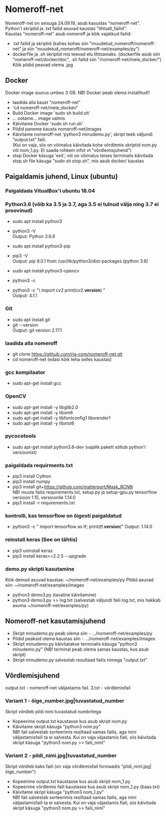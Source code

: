 # Nomeroff-net

Nomeroff-net on seisuga 24.09.19, asub kasustas "nomeroff-net".  
Python'i skriptid ja .txt failid asuvad kaustas "lihtsalt_failid".  
Kaustas "nomeroff-net" asub nomeroff ja kõik vajalikud failid:
- .txt failid ja skriptid (kahes kohas siin "muudetud_nomeroff/nomeroff-net" ja siin "muudetud_nomeroff/nomeroff-net/examples/py")  
- dockerfile ja .sh skriptid mis teevad elu lihtsamaks. (dockerfile asub siin "nomeroff-net/docker/doc", .sh failid siin "/nomeroff-net/meie_docker/")  
Kõik pildid peavad olema .jpg

## Docker
Docker image suurus umbes 3 GB.
NB! Docker peab olema installitud!!  
- laadida alla kaust "nomeroff-net"
- 'cd nomeroff-net/meie_docker/'
- Build Docker image 'sudo sh build.sh'
- ... ootame... image valmis
- Käivitame Docker 'sudo sh run.sh'
- Pildid paneme kausta nomeroff-net/images
- Käivitame nomeroff-net 'python3 minudemo.py', skript teeb väljundi "output.txt" faili.  
(Kui on vaja, siis on võimalus käivitada kohe võrdlemis skriptid nom.py või nom_1.py. Et saada rohkem infot vt "võrdlemisjuhend")
- stop Docker käsuga 'exit', või on võimalus teises terminalis käivitada stop.sh file käsuga "sudo sh stop.sh", mis asub docker/ kaustas

## Paigaldamis juhend, Linux (ubuntu)

### Paigaldada VitualBox'i ubuntu 18.04

### Python3.6 (võib ka 3.5 ja 3.7, aga 3.5 ei tulnud välja ning 3.7 ei proovinud)
- sudo apt  install python3
- python3 -V  
  Output: Python 3.6.8
- sudo apt install python3-pip
- pip3 -V  
  Output: pip 9.0.1 from /usr/lib/python3/dist-packages (python 3.6)
- sudo apt install python3-opencv
- python3 -c

- python3 -c "\ 
  import cv2
  print(cv2.__version__)
  "  
  Output: 4.1.1
  
### Git
- sudo apt install git
- git --version  
  Output: git version 2.17.1

### laadida alla nomeroff
- git clone https://github.com/ria-com/nomeroff-net.git
- cd nomeroff-net (edasi kõik teha selles kaustas)

### gcc kompilaator
- sudo apt-get install gcc

### OpenCV
- sudo apt-get install -y libglib2.0
- sudo apt-get install -y libsm6
- sudo apt-get install -y libfontconfig1 libxrender1
- sudo apt-get install -y libxtst6

### pycocotools
- sudo apt-get install python3.6-dev (vajalik pakett sõltub python'i versioonist)

### paigaldada requirments.txt
- pip3 install Cython
- pip3 install numpy
- pip3 install git+https://github.com/matterport/Mask_RCNN  
 NB! muuta failis requirements.txt, setup.py ja setup-gpu.py tensorflow versioon 1.15, versioonile 1.14.0
- pip3 install -r requirements.txt

### kontrolli, kas tensorflow on õigesti paigaldatud
- python3 -c "
  import tensorflow as tf;
  print(tf.__version__)"
  Output: 1.14.0
  
### reinstall keras (See on tähtis)
- pip3 uninstall keras
- pip3 install keras==2.2.5 --upgrade

### demo.py skripti kasutamine
Kõik demod asuvad kaustas: ~/nomeroff-net/examples/py
Pildid asuvad siin: ~/nomeroff-net/examples/images
- python3 demo3.py (tavaline käivitamine)
- python3 demo3.py >> log.txt (salvestab väljundi faili log.txt, mis hakkab asuma ~/nomeroff-net/examples/py)

## Nomeroff-net kasutamisjuhend
- Skript minudemo.py peab olema siin - .../nomeroff-net/examples/py
- Pildid peaksid olema kaustas siin - .../nomeroff-net/examples/images
- Skript minudemo.py käivitatakse terminalis käsuga "python3 minudemo.py" 
(NB! terminal peab olema samas kaustas, kus asub skript)
- Skript minudemo.py salvestab resultaad failis nimega "output.txt"

## Võrdlemisjuhend
output.txt - nomeroff-net väljastamis fail. 3.txt - võrdlemisfail

### Variant 1 - õige_number.jpg|tuvastatud_number
Skript võrdleb pildi nimi tuvastatud numbritega
- Kopeerime output.txt kaustasse kus asub skript nom.py
- Käivitame skript käsuga "python3 nom.py"  
NB! fail salvestab sorteerimis resiltaad samas failis, aga mini väljastamisfaili ta ei salvesta. Kui on vaja väjastamis fiali, siis käivitada skript käsuga "python3 nom.py >> faili_nimi" 

### Variant 2 - pildi_nimi.jpg|tuvastatud_number
Skript võrdleb kaks faili (on vaja võrdlemisfail formaadis "pildi_nimi.jpg|õige_number")

- Kopeerime output.txt kaustasse kus asub skript nom_1.py
- Kopeerime võrdlemis faili kaustasse kus asub skript nom_1.py (baas.txt)
- Käivitame skript käsuga "python3 nom_1.py"  
NB! fail salvestab sorteerimis resiltaad samas failis, aga mini väljastamisfaili ta ei salvesta. Kui on vaja väjastamis fiali, siis käivitada skript käsuga "python3 nom.py >> faili_nimi" 
